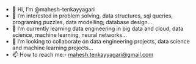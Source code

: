 - 👋 Hi, I’m @mahesh-tenkayyagari
- 👀 I’m interested in problem solving, data structures, sql queries, programing puzzles, data modelling, database design...
- 🌱 I’m currently learning data engineering in big data and cloud, data science, machine learning, neural networks...
- 💞️ I’m looking to collaborate on data engineering projects, data science and machine learning projects...
- 📫 How to reach me:- mahesh.tenkayyagari@gmail.com

<!---
mahesh-tenkayyagari/mahesh-tenkayyagari is a ✨ special ✨ repository because its `README.md` (this file) appears on your GitHub profile.
You can click the Preview link to take a look at your changes.
--->
